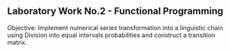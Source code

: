 ## Laboratory Work No.2 - Functional Programming
Objective: Implement numerical series transformation into a linguistic chain using Division into equal intervals probabilities and construct a transition matrix.
